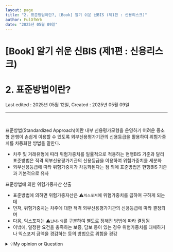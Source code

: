 ```yaml
---
layout: page
title: "2. 표준방법이란?, [Book] 알기 쉬운 신BIS (제1편 : 신용리스크)"
author: FulOfWrk
date: "2025년 05월 09일"
---
```


# [Book] 알기 쉬운 신BIS (제1편 : 신용리스크)

# 2. 표준방법이란?

Last edited : 2025년 05월 12일, Created : 2025년 05월 09일

---

<br>

표준방법(Standardized Approach)이란 내부 신용평가모형을 운영하기 어려운 중소형 은행이 손쉽게 이용할 수 있도록 외부신용평가기관의 신용등급을 활용하여 위험가중치를 차등화한 방법을 말한다. 

- 차주 및 거래유형에 따라 위험가중치를 일률적으로 적용하는 현행BIS 기준과 달리 표준방법은 적격 외부신용평가기관의 신용등급을 이용하여 위험가중치를 세분화
- 외부신용등급에 따라 위험가중치가 차등화된다는 점 외에 표준방법은 현행BIS 기준과 기본적으로 유사

표준방법에 의한 위험가중자산 산출

- 표준방법에 의하면 위험가중자산은 ⚠️`익스포져`에 위험가중치를 곱하여 구하게 되는데 
- 먼저, 위험가중치는 차주에 대한 적격 외부신용평가기관의 신용등급에 따라 결정되며 
- 다음, 익스포져는 ⚠️`난내·외`를 구분하여 별도로 정해진 방법에 따라 결정됨 
- 이밖에, 일정한 요건을 충족하는 보증, 담보 등이 있는 경우 위험가중치를 대체하거나 익스포져 금액을 경감하는 등의 방법으로 위험을 경감

<details>
    <summary>💡My opinion or Question</summary>
    <br>
    <ul>
        <li>
            O.1. "익스포져"에 대한 명확한 개념 정리 필요<br>
        </li>
        <blockquote></blockquote>
        <li>
            O.2. "난내·외"에 대한 개념 정리 필요<br>
        </li>
        <blockquote>
            [난외거래](난외거래에 더 알고 싶으면, <a href="https://language.tistory.com/165">link</a>)<br>
            은행의 권리·의무가 확정되지 않아 재무상태표상 자산·부채로 기록되지 않는 거래를 의미한다. 대표적인 난외거래로는 신용 대체거래(채무보증), 특정 거래 관련 우발채무(계약이행보증, 입찰보증, 환급보증 등), 무역금융(신용장), 증권인수보증(NIF; Note, Issuance Facility), 금리 및 외환 관련 파생상품거래의 신용리스크 상당액 등을 들 수 있다. <br>
            난외거래는 은행의 수익성에 기여하고 효율적인 리스크 이전을 가능하게 해주는 등의 장점이 있지만, 복잡한 거래구조 등으로 인하여 방만하게 취급될 경우 리스크 요인으로 작용할 수 있다. <br><br>
            [익스포져에서 난내·외를 구분하는 이유]<br>
            익스포져는 리스크에 노출되어 있는 금액을 의미한다. 노출된 리스크 유형에 따라 시장리스크 익스포져, 신용리스크 익스포져 등으로 구분된다. 시장리스크 익스포져는 금리, 환율, 주가 등의 변동에 따라 가치가 변화하는 자산의 총계를, 신용리스크 익스포져는 거래상대방의 신용도 하락, 채무불이행 등에 따른 경제적 손실 위험에 노출된 금액을 의미한다. <br>
            익스포져는 장부가액보다 포괄적인 개념으로 사용되는데, 따라서 난내자산은 대차대조표(재무상태표) 금액 합계가 통상 익스포져액과 동일하나 난외항목의 경우에는 난외항목이 대차재조표상의 자산으로 현실화될 가능성 등을 나타내는 신용환산율을 계약금액에 곱한 금액이 익스포져 금액에 포함하기 때문에 다르게 봐야 한다. 
        </blockquote>
    </ul>
</details>

<br>

